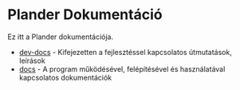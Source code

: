 # Plander Dokumentáció
Ez itt a Plander dokumentációja.

* [dev-docs](/dev-docs) - Kifejezetten a fejlesztéssel kapcsolatos útmutatások, leírások
* [docs](/docs) - A program működésével, felépítésével és használatával kapcsolatos dokumentációk 
